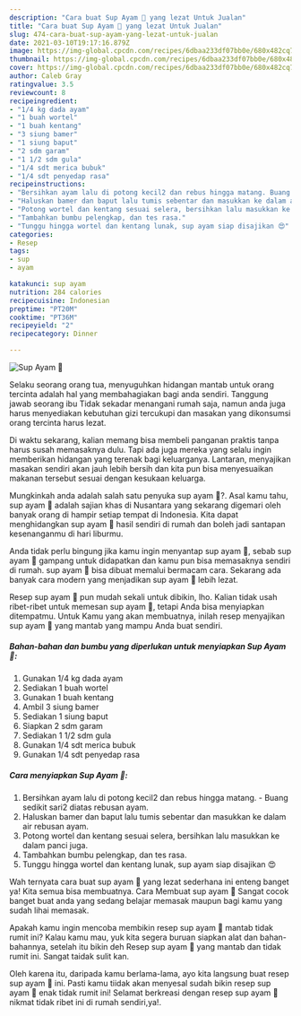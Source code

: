 ```yaml
---
description: "Cara buat Sup Ayam 🍲 yang lezat Untuk Jualan"
title: "Cara buat Sup Ayam 🍲 yang lezat Untuk Jualan"
slug: 474-cara-buat-sup-ayam-yang-lezat-untuk-jualan
date: 2021-03-10T19:17:16.879Z
image: https://img-global.cpcdn.com/recipes/6dbaa233df07bb0e/680x482cq70/sup-ayam-🍲-foto-resep-utama.jpg
thumbnail: https://img-global.cpcdn.com/recipes/6dbaa233df07bb0e/680x482cq70/sup-ayam-🍲-foto-resep-utama.jpg
cover: https://img-global.cpcdn.com/recipes/6dbaa233df07bb0e/680x482cq70/sup-ayam-🍲-foto-resep-utama.jpg
author: Caleb Gray
ratingvalue: 3.5
reviewcount: 8
recipeingredient:
- "1/4 kg dada ayam"
- "1 buah wortel"
- "1 buah kentang"
- "3 siung bamer"
- "1 siung baput"
- "2 sdm garam"
- "1 1/2 sdm gula"
- "1/4 sdt merica bubuk"
- "1/4 sdt penyedap rasa"
recipeinstructions:
- "Bersihkan ayam lalu di potong kecil2 dan rebus hingga matang. Buang sedikit sari2 diatas rebusan ayam."
- "Haluskan bamer dan baput lalu tumis sebentar dan masukkan ke dalam air rebusan ayam."
- "Potong wortel dan kentang sesuai selera, bersihkan lalu masukkan ke dalam panci juga."
- "Tambahkan bumbu pelengkap, dan tes rasa."
- "Tunggu hingga wortel dan kentang lunak, sup ayam siap disajikan 😍"
categories:
- Resep
tags:
- sup
- ayam

katakunci: sup ayam 
nutrition: 284 calories
recipecuisine: Indonesian
preptime: "PT20M"
cooktime: "PT36M"
recipeyield: "2"
recipecategory: Dinner

---
```



![Sup Ayam 🍲](https://img-global.cpcdn.com/recipes/6dbaa233df07bb0e/680x482cq70/sup-ayam-🍲-foto-resep-utama.jpg)

Selaku seorang orang tua, menyuguhkan hidangan mantab untuk orang tercinta adalah hal yang membahagiakan bagi anda sendiri. Tanggung jawab seorang ibu Tidak sekadar menangani rumah saja, namun anda juga harus menyediakan kebutuhan gizi tercukupi dan masakan yang dikonsumsi orang tercinta harus lezat.

Di waktu  sekarang, kalian memang bisa membeli panganan praktis tanpa harus susah memasaknya dulu. Tapi ada juga mereka yang selalu ingin memberikan hidangan yang terenak bagi keluarganya. Lantaran, menyajikan masakan sendiri akan jauh lebih bersih dan kita pun bisa menyesuaikan makanan tersebut sesuai dengan kesukaan keluarga. 



Mungkinkah anda adalah salah satu penyuka sup ayam 🍲?. Asal kamu tahu, sup ayam 🍲 adalah sajian khas di Nusantara yang sekarang digemari oleh banyak orang di hampir setiap tempat di Indonesia. Kita dapat menghidangkan sup ayam 🍲 hasil sendiri di rumah dan boleh jadi santapan kesenanganmu di hari liburmu.

Anda tidak perlu bingung jika kamu ingin menyantap sup ayam 🍲, sebab sup ayam 🍲 gampang untuk didapatkan dan kamu pun bisa memasaknya sendiri di rumah. sup ayam 🍲 bisa dibuat memalui bermacam cara. Sekarang ada banyak cara modern yang menjadikan sup ayam 🍲 lebih lezat.

Resep sup ayam 🍲 pun mudah sekali untuk dibikin, lho. Kalian tidak usah ribet-ribet untuk memesan sup ayam 🍲, tetapi Anda bisa menyiapkan ditempatmu. Untuk Kamu yang akan membuatnya, inilah resep menyajikan sup ayam 🍲 yang mantab yang mampu Anda buat sendiri.

<!--inarticleads1-->

##### Bahan-bahan dan bumbu yang diperlukan untuk menyiapkan Sup Ayam 🍲:

1. Gunakan 1/4 kg dada ayam
1. Sediakan 1 buah wortel
1. Gunakan 1 buah kentang
1. Ambil 3 siung bamer
1. Sediakan 1 siung baput
1. Siapkan 2 sdm garam
1. Sediakan 1 1/2 sdm gula
1. Gunakan 1/4 sdt merica bubuk
1. Gunakan 1/4 sdt penyedap rasa




<!--inarticleads2-->

##### Cara menyiapkan Sup Ayam 🍲:

1. Bersihkan ayam lalu di potong kecil2 dan rebus hingga matang. - Buang sedikit sari2 diatas rebusan ayam.
1. Haluskan bamer dan baput lalu tumis sebentar dan masukkan ke dalam air rebusan ayam.
1. Potong wortel dan kentang sesuai selera, bersihkan lalu masukkan ke dalam panci juga.
1. Tambahkan bumbu pelengkap, dan tes rasa.
1. Tunggu hingga wortel dan kentang lunak, sup ayam siap disajikan 😍




Wah ternyata cara buat sup ayam 🍲 yang lezat sederhana ini enteng banget ya! Kita semua bisa membuatnya. Cara Membuat sup ayam 🍲 Sangat cocok banget buat anda yang sedang belajar memasak maupun bagi kamu yang sudah lihai memasak.

Apakah kamu ingin mencoba membikin resep sup ayam 🍲 mantab tidak rumit ini? Kalau kamu mau, yuk kita segera buruan siapkan alat dan bahan-bahannya, setelah itu bikin deh Resep sup ayam 🍲 yang mantab dan tidak rumit ini. Sangat taidak sulit kan. 

Oleh karena itu, daripada kamu berlama-lama, ayo kita langsung buat resep sup ayam 🍲 ini. Pasti kamu tiidak akan menyesal sudah bikin resep sup ayam 🍲 enak tidak rumit ini! Selamat berkreasi dengan resep sup ayam 🍲 nikmat tidak ribet ini di rumah sendiri,ya!.

